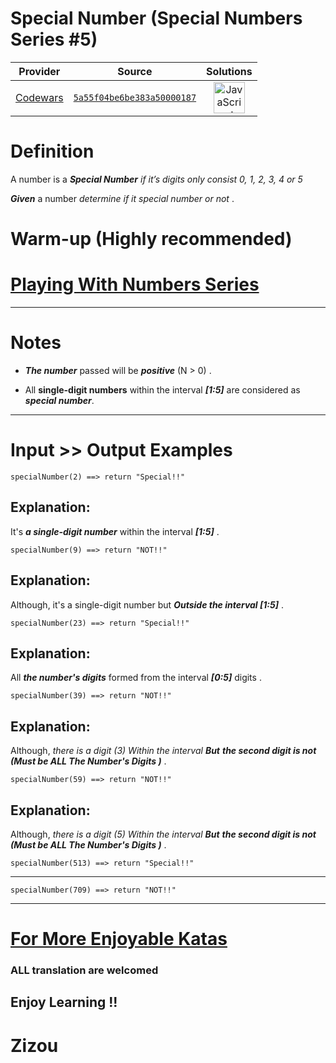 [_metadata_:generated]: - "true"

# Special Number (Special Numbers Series #5)

<!-- INFO TABLE BEGIN -->

| Provider                                        | Source                                                                               | Solutions                                                                                                                                                    |
| :---------------------------------------------: | :----------------------------------------------------------------------------------: | :----------------------------------------------------------------------------------------------------------------------------------------------------------: |
| [Codewars](../../../docs/providers/Codewars.md) | [`5a55f04be6be383a50000187`](https://www.codewars.com/kata/5a55f04be6be383a50000187) | [<img src="https://res.cloudinary.com/rascaltwo/image/upload/v1631924076/javascript_ehszr7.svg" alt="JavaScript" title="JavaScript" width="50" />](solve.js) |

<!-- INFO TABLE END -->

# Definition 

A number is a **_Special Number_** *if it’s digits only consist 0, 1, 2, 3, 4 or 5*

**_Given_** a number *determine if it special number or not* .  



# Warm-up (Highly recommended)

# [Playing With Numbers Series](https://www.codewars.com/collections/playing-with-numbers)
___

# Notes 

* **_The number_** passed will be **_positive_** (N > 0) .

* All **single-digit numbers** within the interval **_[1:5]_** are considered as **_special number_**. 
___

# Input >> Output Examples

```
specialNumber(2) ==> return "Special!!"
```
## Explanation: 

It's **_a single-digit number_** within the interval **_[1:5]_** . 

```
specialNumber(9) ==> return "NOT!!"
```
## Explanation:

Although, it's a single-digit number but **_Outside the interval [1:5]_** .

```
specialNumber(23) ==> return "Special!!"
```
## Explanation: 

All **_the number's digits_** formed from the interval **_[0:5]_** digits .

```
specialNumber(39) ==> return "NOT!!"
```
## Explanation: 

Although, *there is a digit (3) Within the interval* **_But_** **_the second digit is not (Must be ALL The Number's Digits )_** .

```
specialNumber(59) ==> return "NOT!!"
```
## Explanation:  

Although, *there is a digit (5) Within the interval* **_But_** **_the second digit is not (Must be ALL The Number's Digits )_** .

```
specialNumber(513) ==> return "Special!!"
```
___
```
specialNumber(709) ==> return "NOT!!"
```
___

# [For More Enjoyable Katas](http://www.codewars.com/users/MrZizoScream/authored)          

### ALL translation are welcomed

## Enjoy Learning !!
# Zizou

